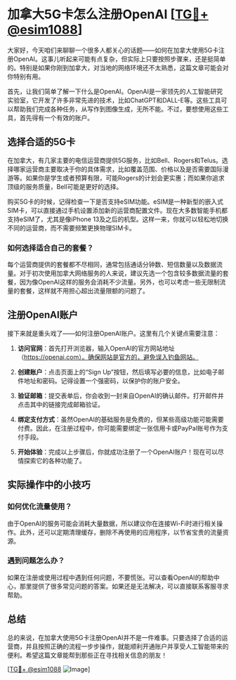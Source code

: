 # 加拿大5G卡怎么注册OpenAI [[TG💪+ @esim1088](https://t.me/s/esim1088)]

大家好，今天咱们来聊聊一个很多人都关心的话题——如何在加拿大使用5G卡注册OpenAI。这事儿听起来可能有点复杂，但实际上只要按照步骤来，还是挺简单的。特别是如果你刚到加拿大，对当地的网络环境还不太熟悉，这篇文章可能会对你特别有用。

首先，让我们简单了解一下什么是OpenAI。OpenAI是一家领先的人工智能研究实验室，它开发了许多非常先进的技术，比如ChatGPT和DALL-E等。这些工具可以帮助我们完成各种任务，从写作到图像生成，无所不能。不过，要想使用这些工具，首先得有一个有效的账户。

## 选择合适的5G卡

在加拿大，有几家主要的电信运营商提供5G服务，比如Bell、Rogers和Telus。选择哪家运营商主要取决于你的具体需求，比如覆盖范围、价格以及是否需要国际漫游等。如果你是学生或者预算有限，可能Rogers的计划会更实惠；而如果你追求顶级的服务质量，Bell可能是更好的选择。

购买5G卡的时候，记得检查一下是否支持eSIM功能。eSIM是一种新型的嵌入式SIM卡，可以直接通过手机设置添加新的运营商配置文件。现在大多数智能手机都支持eSIM了，尤其是像iPhone 13及之后的机型。这样一来，你就可以轻松地切换不同的运营商，而不需要频繁更换物理SIM卡。

### 如何选择适合自己的套餐？

每个运营商提供的套餐都不尽相同，通常包括通话分钟数、短信数量以及数据流量。对于初次使用加拿大网络服务的人来说，建议先选一个包含较多数据流量的套餐，因为像OpenAI这样的服务会消耗不少流量。另外，也可以考虑一些无限制流量的套餐，这样就不用担心超出流量限额的问题了。

## 注册OpenAI账户

接下来就是重头戏了——如何注册OpenAI账户。这里有几个关键点需要注意：

1. **访问官网**：首先打开浏览器，输入OpenAI的官方网站地址（https://openai.com）。确保网站是官方的，避免误入钓鱼网站。
   
2. **创建账户**：点击页面上的“Sign Up”按钮，然后填写必要的信息，比如电子邮件地址和密码。记得设置一个强密码，以保护你的账户安全。

3. **验证邮箱**：提交表单后，你会收到一封来自OpenAI的确认邮件。打开邮件并点击其中的链接完成邮箱验证。

4. **绑定支付方式**：虽然OpenAI的基础服务是免费的，但某些高级功能可能需要付费。因此，在注册过程中，你可能需要绑定一张信用卡或PayPal账号作为支付手段。

5. **开始体验**：完成以上步骤后，你就成功注册了一个OpenAI账户！现在可以尽情探索它的各种功能了。

## 实际操作中的小技巧

### 如何优化流量使用？

由于OpenAI的服务可能会消耗大量数据，所以建议你在连接Wi-Fi时进行相关操作。此外，还可以定期清理缓存，删除不再使用的应用程序，以节省宝贵的流量资源。

### 遇到问题怎么办？

如果在注册或使用过程中遇到任何问题，不要慌张。可以查看OpenAI的帮助中心，那里提供了很多常见问题的答案。如果还是无法解决，可以直接联系客服寻求帮助。

## 总结

总的来说，在加拿大使用5G卡注册OpenAI并不是一件难事。只要选择了合适的运营商，并且按照正确的流程一步步操作，就能顺利开通账户并享受人工智能带来的便利。希望这篇文章能帮到那些正在寻找相关信息的朋友！

[[TG💪+ @esim1088](https://t.me/s/esim1088) ![Image](https://i.postimg.cc/4NQfJmqS/Snipaste-2025-05-13-00-14-12.png)]